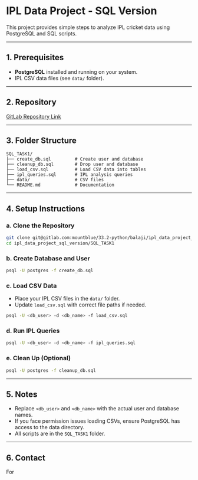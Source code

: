 # IPL Data Project - SQL Version

This project provides simple steps to analyze IPL cricket data using PostgreSQL and SQL scripts.

---

## 1. Prerequisites

- **PostgreSQL** installed and running on your system.
- IPL CSV data files (see `data/` folder).

---

## 2. Repository

[GitLab Repository Link](git@gitlab.com:mountblue/33.2-python/balaji/ipl_data_project_sql_version.git)

---

## 3. Folder Structure

```
SQL_TASK1/
├── create_db.sql         # Create user and database
├── cleanup_db.sql        # Drop user and database
├── load_csv.sql          # Load CSV data into tables
├── ipl_queries.sql       # IPL analysis queries
├── data/                 # CSV files
└── README.md             # Documentation
```

---

## 4. Setup Instructions

### a. Clone the Repository

```bash
git clone git@gitlab.com:mountblue/33.2-python/balaji/ipl_data_project_sql_version.git
cd ipl_data_project_sql_version/SQL_TASK1
```

### b. Create Database and User

```bash
psql -U postgres -f create_db.sql
```

### c. Load CSV Data

- Place your IPL CSV files in the `data/` folder.
- Update `load_csv.sql` with correct file paths if needed.

```bash
psql -U <db_user> -d <db_name> -f load_csv.sql
```

### d. Run IPL Queries

```bash
psql -U <db_user> -d <db_name> -f ipl_queries.sql
```

### e. Clean Up (Optional)

```bash
psql -U postgres -f cleanup_db.sql
```

---

## 5. Notes

- Replace `<db_user>` and `<db_name>` with the actual user and database names.
- If you face permission issues loading CSVs, ensure PostgreSQL has access to the data directory.
- All scripts are in the `SQL_TASK1` folder.

---

## 6. Contact

For
